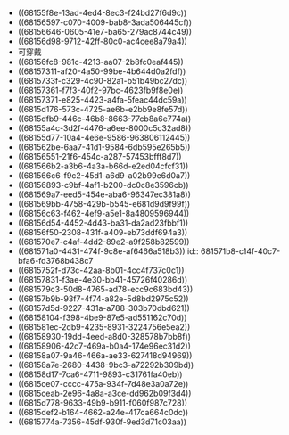 - ((68155f8e-13ad-4ed4-8ec3-f24bd27f6d9c))
- ((68156597-c070-4009-bab8-3ada506445cf))
- ((68156646-0605-41e7-ba65-279ac8744c49))
- ((68156d98-9712-42ff-80c0-ac4cee8a79a4))
- 可穿戴
- ((68156fc8-981c-4213-aa07-2b8fc0eaf445))
- ((68157311-af20-4a50-99be-4b644d0a2fdf))
- ((6815733f-c329-4c90-82a1-b51b49bc27dc))
- ((68157361-f7f3-40f2-97bc-4623fb9f8e0e))
- ((68157371-e825-4423-a4fa-5feac44dc59a))
- ((6815d176-573c-4725-ae6b-e2bb9e8fe57d))
- ((6815dfb9-446c-46b8-8663-77cb8a6e774a))
- ((68155a4c-3d2f-4476-a6ee-8000c5c32ad8))
- ((68155d77-10a4-4e6e-9586-963806112445))
- ((681562be-6aa7-41d1-9584-6db595e265b5))
- ((68156551-21f6-454c-a287-57453bfff8d7))
- ((681566b2-a3b6-4a3a-b66d-e2ed04cfcf31))
- ((681566c6-f9c2-45d1-a6d9-a02b99e6d0a7))
- ((68156893-c9bf-4af1-b200-dc0c8e3596cb))
- ((681569a7-eed5-454e-aba6-96347ec381a8))
- ((681569bb-4758-429b-b545-e681d9d9f99f))
- ((68156c63-f462-4ef9-a5e1-8a4809596944))
- ((68156d54-4452-4d43-ba31-da2ad23fbbf1))
- ((68156f50-2308-431f-a409-eb73ddf694a3))
- ((681570e7-c4af-4dd2-89e2-a9f258b82599))
- ((681571a0-4431-474f-9c8e-af6466a518b3))
  id:: 681571b8-c14f-40c7-bfa6-fd3768b438c7
- ((6815752f-d73c-42aa-8b01-4cc4f737c0c1))
- ((68157831-f3ae-4e30-bb41-45726f40286d))
- ((681579c3-50d8-4765-ad78-ecc9c683bd43))
- ((68157b9b-93f7-4f74-a82e-5d8bd2975c52))
- ((68157d5d-9227-431a-a788-303b70dbd621))
- ((68158104-f398-4be9-87e5-ad551162c70d))
- ((681581ec-2db9-4235-8931-3224756e5ea2))
- ((68158930-19dd-4eed-a8d0-328578b7bb8f))
- ((68158906-42c7-469a-b0a4-174e96ec31d2))
- ((68158a07-9a46-466a-ae33-627418d94969))
- ((68158a7e-2680-4438-9bc3-a72292b309bd))
- ((68158d17-7ca6-4711-9893-c31761fa40eb))
- ((6815ce07-cccc-475a-934f-7d48e3a0a72e))
- ((6815ceab-2e96-4a8a-a3ce-dd962b09f3d4))
- ((6815d778-9633-49b9-b911-f060f987c728))
- ((6815def2-b164-4662-a24e-417ca664c0dc))
- ((6815774a-7356-45df-930f-9ed3d71c03aa))